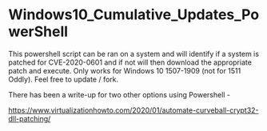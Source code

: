 # Windows10_Cumulative_Updates_PowerShell
This powershell script can be ran on a system and will identify if a system is patched for CVE-2020-0601 and if not will then download the appropriate patch and execute.  Only works for Windows 10 1507-1909 (not for 1511 Oddly).  Feel free to update / fork.

There has been a write-up for two other options using Powershell -

https://www.virtualizationhowto.com/2020/01/automate-curveball-crypt32-dll-patching/

